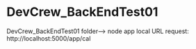# DevCrew_BackEndTest01

DevCrew_BackEndTest01 folder--> node app
local URL request: http://localhost:5000/app/cal

